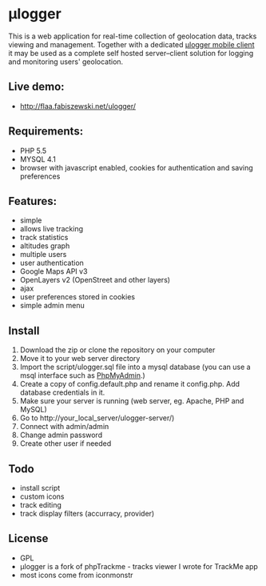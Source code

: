 # μlogger

This is a web application for real-time collection of geolocation data, tracks viewing and management. 
Together with a dedicated [μlogger mobile client](https://github.com/bfabiszewski/ulogger-android) it may be used as a complete self hosted server–client solution for logging and monitoring users' geolocation.

## Live demo:
- http://flaa.fabiszewski.net/ulogger/

## Requirements:
- PHP 5.5
- MYSQL 4.1
- browser with javascript enabled, cookies for authentication and saving preferences

## Features:
- simple
- allows live tracking
- track statistics
- altitudes graph
- multiple users
- user authentication
- Google Maps API v3
- OpenLayers v2 (OpenStreet and other layers)
- ajax 
- user preferences stored in cookies
- simple admin menu

## Install
1. Download the zip or clone the repository on your computer
2. Move it to your web server directory
3. Import the script/ulogger.sql file into a mysql database (you can use a msql interface such as [PhpMyAdmin](https://www.phpmyadmin.net).)
4. Create a copy of config.default.php and rename it config.php. Add database credentials in it.
5. Make sure your server is running (web server, eg. Apache, PHP and MySQL)
6. Go to http://your_local_server/ulogger-server/)
7. Connect with admin/admin
8. Change admin password
9. Create other user if needed

## Todo
- install script
- custom icons
- track editing
- track display filters (accurracy, provider)

## License
- GPL
- μlogger is a fork of phpTrackme - tracks viewer I wrote for TrackMe app
- most icons come from iconmonstr
